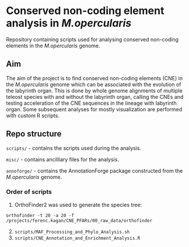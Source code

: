 # Conserved non-coding element analysis in _M.opercularis_
Repository containing scripts used for analysing conserved non-coding elements in the _M.opercularis_ genome.

## Aim

The aim of the project is to find conserved non-coding elements (CNE) in the _M.opercularis_ genome which can be associated with the evolution of the labyrinth organ. This is done by whole genome alignments of multiple teleost species with and without the labyrinth organ, calling the CNEs and testing acceleration of the CNE sequences in the lineage with labyrinth organ. Some subsequent analyses for mostly visualization are performed with custom R scripts.

## Repo structure

`scripts/` - contains the scripts used during the analysis.

`misc/` - contains ancilliary files for the analysis.

`annoforge/` - contains the AnnotationForge package constructed from the _M.opercularis_ genome.


### Order of scripts

1. OrthoFinder2 was used to generate the species tree:
  ```
  orthofinder -t 20 -a 20 -f /projects/ferenc.kagan/CNE_PFARs/00_raw_data/orthofinder
  ```
2. `scripts/MAF_Processing_and_Phylo_Analysis.sh`
3. `scripts/CNE_Annotation_and_Enrichment_Analysis.R`
